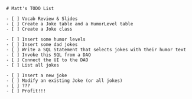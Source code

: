     # Matt's TODO List

    - [ ] Vocab Review & Slides
    - [ ] Create a Joke table and a HumorLevel table
    - [ ] Create a Joke class

    - [ ] Insert some humor levels
    - [ ] Insert some dad jokes
    - [ ] Write a SQL Statement that selects jokes with their humor text
    - [ ] Invoke this SQL from a DAO
    - [ ] Connect the UI to the DAO
    - [ ] List all jokes
	
    - [ ] Insert a new joke
    - [ ] Modify an existing Joke (or all jokes)
    - [ ] ???
    - [ ] Profit!!!
